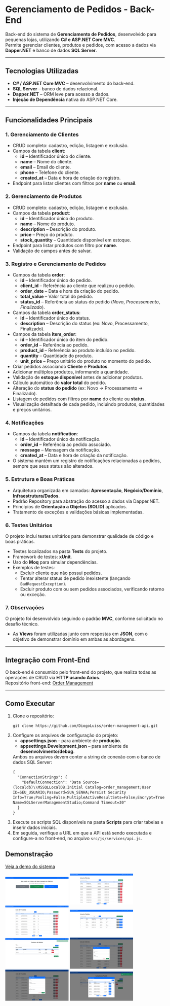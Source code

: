 <h1>Gerenciamento de Pedidos - Back-End</h1>

<p>Back-end do sistema de <strong>Gerenciamento de Pedidos</strong>, desenvolvido para pequenas lojas, utilizando <strong>C# e ASP.NET Core MVC</strong>.<br>
Permite gerenciar clientes, produtos e pedidos, com acesso a dados via <strong>Dapper.NET</strong> e banco de dados <strong>SQL Server</strong>.</p>

<hr>

<h2>Tecnologias Utilizadas</h2>
<ul>
  <li><strong>C# / ASP.NET Core MVC</strong> – desenvolvimento do back-end.</li>
  <li><strong>SQL Server</strong> – banco de dados relacional.</li>
  <li><strong>Dapper.NET</strong> – ORM leve para acesso a dados.</li>
  <li><strong>Injeção de Dependência</strong> nativa do ASP.NET Core.</li>
</ul>

<hr>

<h2>Funcionalidades Principais</h2>

<h3>1. Gerenciamento de Clientes</h3>
<ul>
  <li>CRUD completo: cadastro, edição, listagem e exclusão.</li>
  <li>Campos da tabela <strong>client</strong>:
    <ul>
      <li><strong>id</strong> – Identificador único do cliente.</li>
      <li><strong>name</strong> – Nome do cliente.</li>
      <li><strong>email</strong> – Email do cliente.</li>
      <li><strong>phone</strong> – Telefone do cliente.</li>
      <li><strong>created_at</strong> – Data e hora de criação do registro.</li>
    </ul>
  </li>
  <li>Endpoint para listar clientes com filtros por <strong>name</strong> ou <strong>email</strong>.</li>
</ul>

<h3>2. Gerenciamento de Produtos</h3>
<ul>
  <li>CRUD completo: cadastro, edição, listagem e exclusão.</li>
  <li>Campos da tabela <strong>product</strong>:
    <ul>
      <li><strong>id</strong> – Identificador único do produto.</li>
      <li><strong>name</strong> – Nome do produto.</li>
      <li><strong>description</strong> – Descrição do produto.</li>
      <li><strong>price</strong> – Preço do produto.</li>
      <li><strong>stock_quantity</strong> – Quantidade disponível em estoque.</li>
    </ul>
  </li>
  <li>Endpoint para listar produtos com filtro por <strong>name</strong>.</li>
  <li>Validação de campos antes de salvar.</li>
</ul>

<h3>3. Registro e Gerenciamento de Pedidos</h3>
<ul>
  <li>Campos da tabela <strong>order</strong>:
    <ul>
      <li><strong>id</strong> – Identificador único do pedido.</li>
      <li><strong>client_id</strong> – Referência ao cliente que realizou o pedido.</li>
      <li><strong>order_date</strong> – Data e hora da criação do pedido.</li>
      <li><strong>total_value</strong> – Valor total do pedido.</li>
      <li><strong>status_id</strong> – Referência ao status do pedido (<em>Novo</em>, <em>Processamento</em>, <em>Finalizado</em>).</li>
    </ul>
  </li>

  <li>Campos da tabela <strong>order_status</strong>:
    <ul>
      <li><strong>id</strong> – Identificador único do status.</li>
      <li><strong>description</strong> – Descrição do status (ex: Novo, Processamento, Finalizado).</li>
    </ul>
  </li>

  <li>Campos da tabela <strong>item_order</strong>:
    <ul>
      <li><strong>id</strong> – Identificador único do item do pedido.</li>
      <li><strong>order_id</strong> – Referência ao pedido.</li>
      <li><strong>product_id</strong> – Referência ao produto incluído no pedido.</li>
      <li><strong>quantity</strong> – Quantidade do produto.</li>
      <li><strong>unit_price</strong> – Preço unitário do produto no momento do pedido.</li>
    </ul>
  </li>

  <li>Criar pedidos associando <strong>Cliente</strong> e <strong>Produtos</strong>.</li>
  <li>Adicionar múltiplos produtos, informando a quantidade.</li>
  <li>Validação de <strong>estoque disponível</strong> antes de adicionar produtos.</li>
  <li>Cálculo automático do <strong>valor total</strong> do pedido.</li>
  <li>Alteração do <strong>status do pedido</strong> (ex: Novo → Processamento → Finalizado).</li>
  <li>Listagem de pedidos com filtros por <strong>name</strong> do cliente ou <strong>status</strong>.</li>
  <li>Visualização detalhada de cada pedido, incluindo produtos, quantidades e preços unitários.</li>
</ul>

<h3>4. Notificações</h3>
<ul>
  <li>Campos da tabela <strong>notification</strong>:
    <ul>
      <li><strong>id</strong> – Identificador único da notificação.</li>
      <li><strong>order_id</strong> – Referência ao pedido associado.</li>
      <li><strong>message</strong> – Mensagem da notificação.</li>
      <li><strong>created_at</strong> – Data e hora de criação da notificação.</li>
    </ul>
  </li>
  <li>O sistema mantém um registro de notificações relacionadas a pedidos, sempre que seus status são alterados.</li>
</ul>

<h3>5. Estrutura e Boas Práticas</h3>
<ul>
  <li>Arquitetura organizada em camadas: <strong>Apresentação</strong>, <strong>Negócio/Domínio</strong>, <strong>Infraestrutura/Dados</strong>.</li>
  <li>Padrão Repository para abstração do acesso a dados via Dapper.NET.</li>
  <li>Princípios de <strong>Orientação a Objetos (SOLID)</strong> aplicados.</li>
  <li>Tratamento de exceções e validações básicas implementadas.</li>
</ul>

<h3>6. Testes Unitários</h3>
<p>O projeto inclui testes unitários para demonstrar qualidade de código e boas práticas.</p>
<ul>
  <li>Testes localizados na pasta <strong>Tests</strong> do projeto.</li>
  <li>Framework de testes: <strong>xUnit</strong>.</li>
  <li>Uso do <strong>Moq</strong> para simular dependências.</li>
  <li>Exemplos de testes:
    <ul>
      <li>Excluir cliente que não possui pedidos.</li>
      <li>Tentar alterar status de pedido inexistente (lançando <code>BadRequestException</code>).</li>
      <li>Excluir produto com ou sem pedidos associados, verificando retorno ou exceção.</li>
    </ul>
  </li>
</ul>

<h3>7. Observações</h3>
<p>O projeto foi desenvolvido seguindo o padrão <strong>MVC</strong>, conforme solicitado no desafio técnico.</p>
<ul>
  <li>As <strong>Views</strong> foram utilizadas junto com respostas em <strong>JSON</strong>, com o objetivo de demonstrar domínio em ambas as abordagens.</li>
</ul>

<hr>

<h2>Integração com Front-End</h2>
<p>O back-end é consumido pelo front-end do projeto, que realiza todas as operações de CRUD via <strong>HTTP usando Axios</strong>.<br>
Repositório front-end: <a href="https://github.com/DiogoLuiss/order-management-web">Order Management</a></p>

<hr>

<h2>Como Executar</h2>
<ol>
  <li>
    Clone o repositório:<br>
    <pre><code>git clone https://github.com/DiogoLuiss/order-management-api.git</code></pre>
  </li>
  <li>
    Configure os arquivos de configuração do projeto:
    <ul>
      <li><strong>appsettings.json</strong> – para ambiente de <strong>produção</strong>.</li>
      <li><strong>appsettings.Development.json</strong> – para ambiente de <strong>desenvolvimento/debug</strong>.</li>
    </ul>
    Ambos os arquivos devem conter a string de conexão com o banco de dados SQL Server:
    <pre><code>{
  "ConnectionStrings": {
    "DefaultConnection": "Data Source=(localdb)\\MSSQLLocalDB;Initial Catalog=order_management;User ID=SEU_USUARIO;Password=SUA_SENHA;Persist Security Info=True;Pooling=False;MultipleActiveResultSets=False;Encrypt=True;TrustServerCertificate=False;Application Name=SQLServerManagementStudio;Command Timeout=30"
  }
}</code></pre>
  </li>
  <li>Execute os scripts SQL disponíveis na pasta <strong>Scripts</strong> para criar tabelas e inserir dados iniciais.</li>
  <li>Em seguida, verifique a URL em que a API está sendo executada e configure-a no front-end, no arquivo <code>src/js/services/api.js</code>.</li>
</ol>
<h2>Demonstração</h2>

[Veja a demo do sistema](./assets/demo.mp4)

<div class="project-gallery">
  <img src="./assets/imgProject1.png" alt="Projeto 1" width="200">
  <img src="./assets/imgProject2.png" alt="Projeto 2" width="200">
  <img src="./assets/imgProject3.png" alt="Projeto 3" width="200">
  <img src="./assets/imgProject4.png" alt="Projeto 4" width="200">
  <img src="./assets/imgProject5.png" alt="Projeto 5" width="200">
  <img src="./assets/imgProject6.png" alt="Projeto 6" width="200">
  <img src="./assets/imgProject7.png" alt="Projeto 7" width="200">
  <img src="./assets/imgProject8.png" alt="Projeto 8" width="200">
</div>
